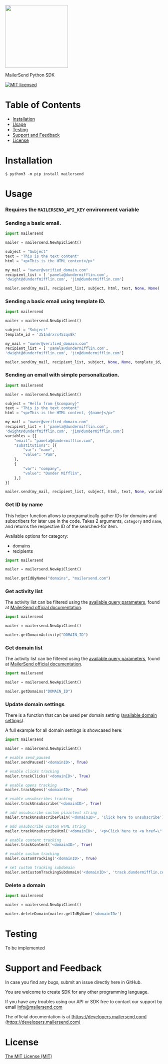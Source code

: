 <a href="https://www.mailersend.com"><img src="https://www.mailersend.com/images/logo.svg" width="200px"/></a>

MailerSend Python SDK

[![MIT licensed](https://img.shields.io/badge/license-MIT-blue.svg)](./LICENSE.md)

# Table of Contents
* [Installation](#installation)
* [Usage](#usage)
* [Testing](#testing)
* [Support and Feedback](#support-and-feedback)
* [License](#license)

<a name="installation"></a>
# Installation

```
$ python3 -m pip install mailersend
```

<a name="usage"></a>
# Usage

### Requires the `MAILERSEND_API_KEY` environment variable

### Sending a basic email.

``` python
import mailersend

mailer = mailersend.NewApiClient()

subject = "Subject"
text = "This is the text content"
html = "<p>This is the HTML content</p>"

my_mail = "owner@verified_domain.com"
recipient_list = [ 'pamela@dundermifflin.com',
'dwight@dunderfmifflin.com', 'jim@dundermifflin.com']

mailer.send(my_mail, recipient_list, subject, html, text, None, None)
```

### Sending a basic email using template ID.

``` python
import mailersend

mailer = mailersend.NewApiClient()

subject = "Subject"
template_id = '351ndrxrx45zqx8k'

my_mail = "owner@verified_domain.com"
recipient_list = [ 'pamela@dundermifflin.com',
'dwight@dunderfmifflin.com', 'jim@dundermifflin.com']

mailer.send(my_mail, recipient_list, subject, None, None, template_id, None)
```

### Sending an email with simple personalization.

``` python
import mailersend

mailer = mailersend.NewApiClient()

subject = "Hello from {$company}"
text = "This is the text content"
html = "<p>This is the HTML content, {$name}</p>"

my_mail = "owner@verified_domain.com"
recipient_list = [ 'pamela@dundermifflin.com',
'dwight@dunderfmifflin.com', 'jim@dundermifflin.com']
variables = [{
    "email": "pamela@dundermifflin.com",
    "substitutions": [{
        "var": "name",
        "value": "Pam",
    },
    {
        "var": "company",
        "value": "Dunder Mifflin",
    },]
}]

mailer.send(my_mail, recipient_list, subject, html, text, None, variables)
```

### Get ID by name

This helper function allows to programatically gather IDs for domains and subscribers for later
use in the code. Takes 2 arguments, `category` and `name`, and returns the respective ID of the searched-for item.

Available options for category:
 
- domains
- recipients



``` python
import mailersend

mailer = mailersend.NewApiClient()

mailer.getIdByName("domains", "mailersend.com")
```

### Get activity list

The activity list can be filtered using the [available query parameters](https://developers.mailersend.com/api/v1/activity.html#request-parameters),
found at [MailerSend official documentation](https://developers.mailersend.com).

``` python
import mailersend

mailer = mailersend.NewApiClient()

mailer.getDomainActivity("DOMAIN_ID")

```

### Get domain list

The activity list can be filtered using the [available query parameters](https://developers.mailersend.com/api/v1/domains.html#get-a-list-of-domains),
found at [MailerSend official documentation](https://developers.mailersend.com).

``` python
import mailersend

mailer = mailersend.NewApiClient()

mailer.getDomains("DOMAIN_ID")

```

### Update domain settings

There is a function that can be used per domain setting ([available domain settings](https://developers.mailersend.com/api/v1/domains.html#update-domain-settings)).

A full example for all domain settings is showcased here:

``` python
import mailersend

mailer = mailersend.NewApiClient()

# enable send_paused
mailer.sendPaused('<domainID>', True)

# enable clicks tracking
mailer.trackClicks('<domainID>', True)

# enable opens tracking
mailer.trackOpens('<domainID>', True)

# enable unsubscribes tracking
mailer.trackUnsubscribe('<domainID>', True)

# add unsubscribe custom plaintext string
mailer.trackUnsubscribePlain('<domainID>', 'Click here to unsubscribe')

# add unsubscribe custom HTML string
mailer.trackUnsubscribeHtml('<domainID>', '<p>Click here to <a href=\"{$unsubscribe}\">unsubscribe<\/a><\/p>')

# enable content tracking
mailer.trackContent('<domainID>', True)

# enable custom tracking
mailer.customTracking('<domainID>', True)

# set custom tracking subdomain
mailer.setCustomTrackingSubdomain('<domainID>', 'track.dundermifflin.com')
```

### Delete a domain

```python
import mailersend

mailer = mailersend.NewApiClient()

mailer.deleteDomain(mailer.getIdByName('<domainID>')
```

<a name="testing"></a>

# Testing

To be implemented

<a name="support-and-feedback"></a>
# Support and Feedback

In case you find any bugs, submit an issue directly here in GitHub.

You are welcome to create SDK for any other programming language.

If you have any troubles using our API or SDK free to contact our support by email [info@mailersend.com](mailto:info@mailersend.com)

The official documentation is at [https://developers.mailersend.com](https://developers.mailersend.com)

<a name="license"></a>
# License

[The MIT License (MIT)](LICENSE)
